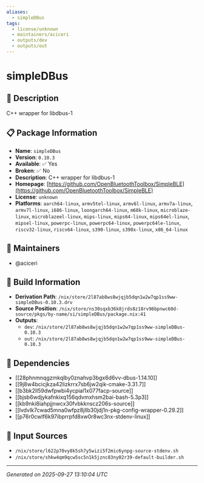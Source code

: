 ```yaml
---
aliases:
  - simpleDBus
tags:
  - license/unknown
  - maintainers/aciceri
  - outputs/dev
  - outputs/out
---
```


# simpleDBus

## 📝 Description

C++ wrapper for libdbus-1

## 📋 Package Information

- **Name**: `simpleDBus`
- **Version**: `0.10.3`
- **Available**: ✅ Yes
- **Broken**: ✅ No
- **Description**: C++ wrapper for libdbus-1
- **Homepage**: [https://github.com/OpenBluetoothToolbox/SimpleBLE](https://github.com/OpenBluetoothToolbox/SimpleBLE)
- **License**: `unknown`
- **Platforms**: `aarch64-linux`, `armv5tel-linux`, `armv6l-linux`, `armv7a-linux`, `armv7l-linux`, `i686-linux`, `loongarch64-linux`, `m68k-linux`, `microblaze-linux`, `microblazeel-linux`, `mips-linux`, `mips64-linux`, `mips64el-linux`, `mipsel-linux`, `powerpc-linux`, `powerpc64-linux`, `powerpc64le-linux`, `riscv32-linux`, `riscv64-linux`, `s390-linux`, `s390x-linux`, `x86_64-linux`
## 👥 Maintainers

- @aciceri


## 🔧 Build Information

- **Derivation Path**: `/nix/store/2l87ab8ws8wjqjb5dqn1w2w7qp1ss9ww-simpleDBus-0.10.3.drv`
- **Source Position**: `/nix/store/ns30sqxb36k8jrds8z18rv96bpnwc60d-source/pkgs/by-name/si/simpleDBus/package.nix:41`
- **Outputs**:
  - `dev`:  `/nix/store/2l87ab8ws8wjqjb5dqn1w2w7qp1ss9ww-simpleDBus-0.10.3`
  - `out`:  `/nix/store/2l87ab8ws8wjqjb5dqn1w2w7qp1ss9ww-simpleDBus-0.10.3`

## 🔗 Dependencies

- [[28phnmnqgzmkqlby0znahvp3bgx6d6vv-dbus-1.14.10]]
- [[9j8w4bcicjkza42lizkrrx7sb6jw2qik-cmake-3.31.7]]
- [[b3bk2ll59dwfpwbi4ycpial1x077facp-source]]
- [[bjsb6wdjykafnkixq156qdvmxhsm2bai-bash-5.3p3]]
- [[kb9nki8iahpjjnwcx30fvbkknscz206s-source]]
- [[lvdvlk7cwad5mna0wfpz8jllb30jdj1n-pkg-config-wrapper-0.29.2]]
- [[p76r0cwlf6k97ibprrpfd8xw0r8wc3nx-stdenv-linux]]

## 📁 Input Sources

- `/nix/store/l622p70vy8k5sh7y5wizi5f2mic6ynpg-source-stdenv.sh`
- `/nix/store/shkw4qm9qcw5sc5n1k5jznc83ny02r39-default-builder.sh`

---
*Generated on 2025-09-27 13:10:04 UTC*
